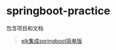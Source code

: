 # springboot-practice
包含项目和文档

> [elk集成springboot简单版](https://github.com/krystal961020/springboot-practice/blob/main/搭建elk环境.md)